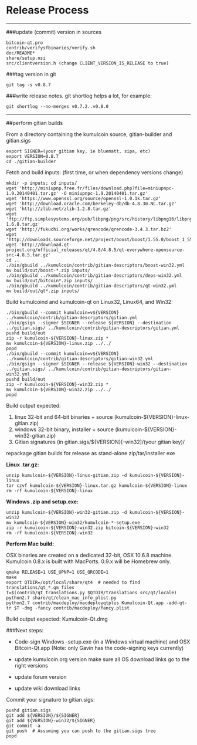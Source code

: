 Release Process
====================

* * *

###update (commit) version in sources


	bitcoin-qt.pro
	contrib/verifysfbinaries/verify.sh
	doc/README*
	share/setup.nsi
	src/clientversion.h (change CLIENT_VERSION_IS_RELEASE to true)

###tag version in git

	git tag -s v0.8.7

###write release notes. git shortlog helps a lot, for example:

	git shortlog --no-merges v0.7.2..v0.8.0

* * *

##perform gitian builds

 From a directory containing the kumulcoin source, gitian-builder and gitian.sigs
  
	export SIGNER=(your gitian key, ie bluematt, sipa, etc)
	export VERSION=0.8.7
	cd ./gitian-builder

 Fetch and build inputs: (first time, or when dependency versions change)

	mkdir -p inputs; cd inputs/
	wget 'http://miniupnp.free.fr/files/download.php?file=miniupnpc-1.9.20140401.tar.gz' -O miniupnpc-1.9.20140401.tar.gz'
	wget 'https://www.openssl.org/source/openssl-1.0.1k.tar.gz'
	wget 'http://download.oracle.com/berkeley-db/db-4.8.30.NC.tar.gz'
	wget 'http://zlib.net/zlib-1.2.8.tar.gz'
	wget 'ftp://ftp.simplesystems.org/pub/libpng/png/src/history/libpng16/libpng-1.6.8.tar.gz'
	wget 'http://fukuchi.org/works/qrencode/qrencode-3.4.3.tar.bz2'
	wget 'http://downloads.sourceforge.net/project/boost/boost/1.55.0/boost_1_55_0.tar.bz2'
	wget 'http://download.qt-project.org/official_releases/qt/4.8/4.8.5/qt-everywhere-opensource-src-4.8.5.tar.gz'
	cd ..
	./bin/gbuild ../kumulcoin/contrib/gitian-descriptors/boost-win32.yml
	mv build/out/boost-*.zip inputs/
	./bin/gbuild ../kumulcoin/contrib/gitian-descriptors/deps-win32.yml
	mv build/out/bitcoin*.zip inputs/
	./bin/gbuild ../kumulcoin/contrib/gitian-descriptors/qt-win32.yml
	mv build/out/qt*.zip inputs/

 Build kumulcoind and kumulcoin-qt on Linux32, Linux64, and Win32:
  
	./bin/gbuild --commit kumulcoin=v${VERSION} ../kumulcoin/contrib/gitian-descriptors/gitian.yml
	./bin/gsign --signer $SIGNER --release ${VERSION} --destination ../gitian.sigs/ ../kumulcoin/contrib/gitian-descriptors/gitian.yml
	pushd build/out
	zip -r kumulcoin-${VERSION}-linux.zip *
	mv kumulcoin-${VERSION}-linux.zip ../../
	popd
	./bin/gbuild --commit kumulcoin=v${VERSION} ../kumulcoin/contrib/gitian-descriptors/gitian-win32.yml
	./bin/gsign --signer $SIGNER --release ${VERSION}-win32 --destination ../gitian.sigs/ ../kumulcoin/contrib/gitian-descriptors/gitian-win32.yml
	pushd build/out
	zip -r kumulcoin-${VERSION}-win32.zip *
	mv kumulcoin-${VERSION}-win32.zip ../../
	popd

  Build output expected:

  1. linux 32-bit and 64-bit binaries + source (kumulcoin-${VERSION}-linux-gitian.zip)
  2. windows 32-bit binary, installer + source (kumulcoin-${VERSION}-win32-gitian.zip)
  3. Gitian signatures (in gitian.sigs/${VERSION}[-win32]/(your gitian key)/

repackage gitian builds for release as stand-alone zip/tar/installer exe

**Linux .tar.gz:**

	unzip kumulcoin-${VERSION}-linux-gitian.zip -d kumulcoin-${VERSION}-linux
	tar czvf kumulcoin-${VERSION}-linux.tar.gz kumulcoin-${VERSION}-linux
	rm -rf kumulcoin-${VERSION}-linux

**Windows .zip and setup.exe:**

	unzip kumulcoin-${VERSION}-win32-gitian.zip -d kumulcoin-${VERSION}-win32
	mv kumulcoin-${VERSION}-win32/kumulcoin-*-setup.exe .
	zip -r kumulcoin-${VERSION}-win32.zip bitcoin-${VERSION}-win32
	rm -rf kumulcoin-${VERSION}-win32

**Perform Mac build:**

  OSX binaries are created on a dedicated 32-bit, OSX 10.6.8 machine.
  Kumulcoin 0.8.x is built with MacPorts.  0.9.x will be Homebrew only.

	qmake RELEASE=1 USE_UPNP=1 USE_QRCODE=1
	make
	export QTDIR=/opt/local/share/qt4  # needed to find translations/qt_*.qm files
	T=$(contrib/qt_translations.py $QTDIR/translations src/qt/locale)
	python2.7 share/qt/clean_mac_info_plist.py
	python2.7 contrib/macdeploy/macdeployqtplus Kumulcoin-Qt.app -add-qt-tr $T -dmg -fancy contrib/macdeploy/fancy.plist

 Build output expected: Kumulcoin-Qt.dmg

###Next steps:

* Code-sign Windows -setup.exe (in a Windows virtual machine) and
  OSX Bitcoin-Qt.app (Note: only Gavin has the code-signing keys currently)

* update kumulcoin.org version
  make sure all OS download links go to the right versions

* update forum version

* update wiki download links

Commit your signature to gitian.sigs:

	pushd gitian.sigs
	git add ${VERSION}/${SIGNER}
	git add ${VERSION}-win32/${SIGNER}
	git commit -a
	git push  # Assuming you can push to the gitian.sigs tree
	popd

